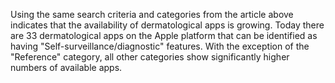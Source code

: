 Using the same search criteria and categories from the article above indicates that the availability of dermatological apps is growing. Today there are 33 dermatological apps on the Apple platform that can be identified as having "Self-surveillance/diagnostic" features. With the exception of the "Reference" category, all other categories show significantly higher numbers of available apps. 

